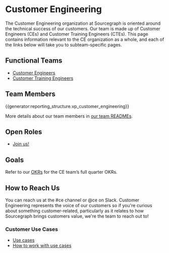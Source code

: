 # Customer Engineering

The Customer Engineering organization at Sourcegraph is oriented around the technical success of our customers. Our team is made up of Customer Engineers (CEs) and Customer Training Engineers (CTEs). This page contains information relevant to the CE organization as a whole, and each of the links below will take you to subteam-specific pages.


## Functional Teams

- [Customer Engineers](ce.md)
- [Customer Training Engineers](cte.md)


## Team Members

{{generator:reporting_structure.vp_customer_engineering}}

More details about our team members in [our team READMEs](readmes.md).

## Open Roles

- [Join us!](team/open-roles.md)

## Goals

Refer to our [OKRs](https://handbook.sourcegraph.com/strategy-goals/goals/2023_q1/#customer-engineering) for the CE team’s full quarter OKRs.

## How to Reach Us

You can reach us at the #ce channel or @ce on Slack. Customer Engineering represents the voice of our customers so if you're curious about something customer-related, particularly as it relates to how Sourcegraph brings customers value, we're the team to reach out to!

### Customer Use Cases

- [Use cases](../../strategy-goals/strategy/index.md#use-cases)
- [How to work with use cases](../../strategy-goals/strategy/working-with-use-cases.md)
